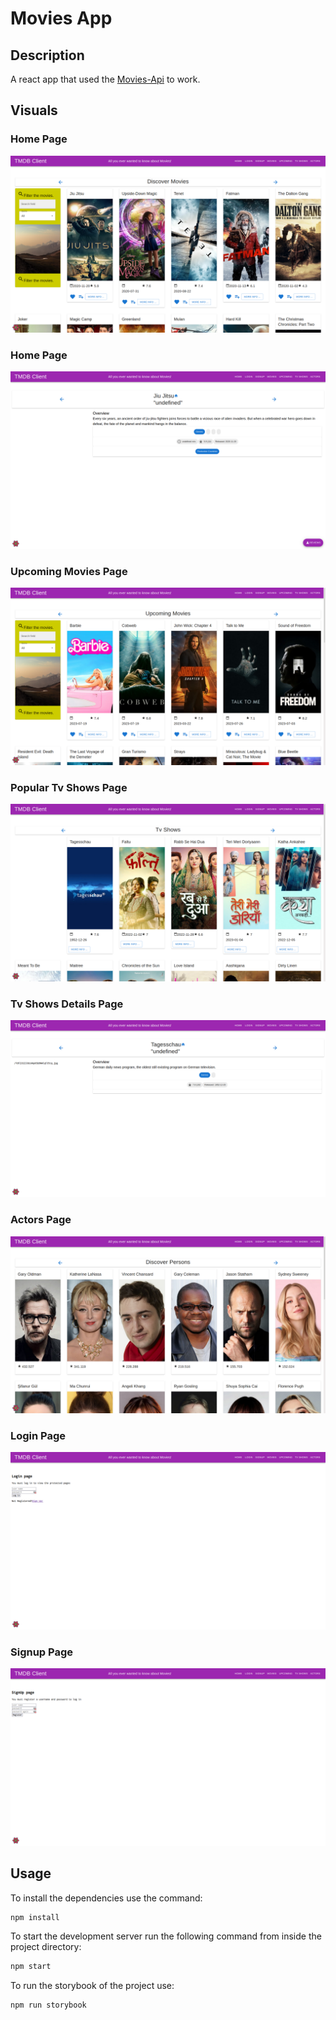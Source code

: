 # Movies App

## Description

A react app that used the [Movies-Api](https://github.com/KeithButler-WIT/movies-api) to work.

## Visuals

### Home Page

![Home Page](./images/HomePage.png)

### Home Page

![Movie Details Page](./images/MovieDetailsPage.png)

<!-- ### Favourite Movies Page -->

<!-- ![Favourite Movies Page](./images/FavMoviesPage.png) -->

### Upcoming Movies Page

![Upcoming Movies Page](./images/UpcomingMoviesPage.png)

<!-- ### Popular Movies Page -->

<!-- ![Popular Movies Page](./images/PopularMoviesPage.png) -->

<!-- ### Movies Playlist Page -->

<!-- ![Movies Playlist Page](./images/MoviesPlaylistPage.png) -->

### Popular Tv Shows Page

![Tv Shows Page](./images/TvShowsPage.png)

### Tv Shows Details Page

![Tv Shows Details Page](./images/TvShowDetailsPage.png)

### Actors Page

![Actors Page](./images/ActorsPage.png)

<!-- ### Favourite Actors Page -->

<!-- ![Favourite Actors Page](./images/FavActorsPage.png) -->

### Login Page

![Login Page](./images/LoginPage.png)

### Signup Page

![Signup Page](./images/SignupPage.png)

## Usage

To install the dependencies use the command:

```sh
npm install
```

To start the development server run the following command from inside the project directory:

```sh
npm start
```

To run the storybook of the project use:

```sh
npm run storybook
```
